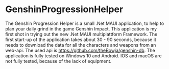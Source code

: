 # GenshinProgressionHelper

The Genshin Progression Helper is a small .Net MAUI application, to help to plan your daily grind in the game Genshin Impact. This application is my first shot in trying out the new .Net MAUI multiplattform Framework.
The first start-up of the application takes about 30 - 90 seconds, because it needs to download the data for all the characters and weapons from an web-api. The used api is https://github.com/theBowja/genshin-db.
The application is fully tested on Windows 10 and Android. IOS and macOS are not fully tested, because of the lack of equipment.
